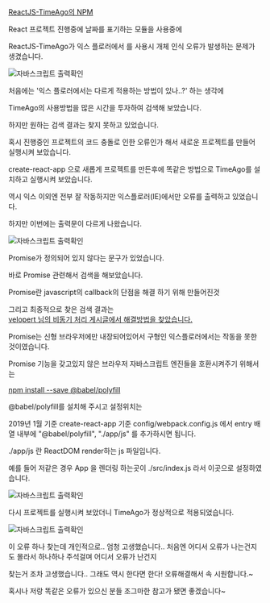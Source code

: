 <div class="box">
  <div class="pro-txt">
    <a href="https://www.npmjs.com/package/react-timeago" target="_balnk">ReactJS-TimeAgo의 NPM</a>
  </div>
  <p>React 프로젝트 진행중에 날짜를 표기하는 모듈을 사용중에</p>
  <p>ReactJS-TimeAgo가 익스 플로러에서 <TimeAgo/> 를 사용시 개체 인식 오류가 발생하는 문제가 생겼습니다.</p>
  <div class="img-box">
    <img src="{{ site.baseurl }}/static/img/post/2019-1-26-1.png" alt="자바스크립트 출력확인" />
  </div>
  <p>처음에는 '익스 플로러에서는 다르게 적용하는 방법이 있나..?' 하는 생각에 </p>
  <p>TimeAgo의 사용방법을 많은 시간을 투자하여 검색해 보았습니다.</p>
  <p>하지만 원하는 검색 결과는 찾지 못하고 있었습니다.</p>
</div>

<div class="box">
  <p>혹시 진행중인 프로젝트의 코드 충돌로 인한 오류인가 해서 새로운 프로젝트를 만들어 실행시켜 보았습니다.</p>
  <p>create-react-app 으로 새롭게 프로젝트를 만든후에 똑같은 방법으로 TimeAgo를 설치하고 실행시켜 보았습니다.</p>
  <p>역시 익스 이외엔 전부 잘 작동하지만 익스플로러(IE)에서만 오류를 출력하고 있었습니다.</p>
  <p>하지만 이번에는 출력문이 다르게 나왔습니다.</p>
  <div class="img-box">
    <img src="{{ site.baseurl }}/static/img/post/2019-1-26-2.png" alt="자바스크립트 출력확인" />
  </div>
  <p>Promise가 정의되어 있지 않다는 문구가 있었습니다.</p>
  <p>바로 Promise 관련해서 검색을 해보았습니다.</p>
  <p>Promise란 javascript의 callback의 단점을 해결 하기 위해 만들어진것</p>
  그리고 최종적으로 찾은 검색 결과는 
  <div class="pro-txt">
    <a href="https://velopert.com/2597" target="_balnk">velopert 님의 비동기 처리 게시글에서 해결방법을 찾았습니다.</a>
  </div>
  <p>Promise는 신형 브라우저에만 내장되어있어서 구형인 익스플로러에서는 작동을 못한것이였습니다.</p>
  <p>Promise 기능을 갖고있지 않은 브라우저 자바스크립트 엔진들을 호환시켜주기 위해서는</p>
  <div class="pro-txt">
    <a href="https://babeljs.io/docs/en/babel-polyfill" target="_balnk">npm install --save @babel/polyfill</a>
  </div>
  <p>@babel/polyfill를 설치해 주시고 설정위치는</p>
  <p>2019년 1월 기준 create-react-app 기준 config/webpack.config.js 에서 entry 배열 내부에 "@babel/polyfill", "./app/js" 를 추가하시면 됩니다.</p>
  <p>./app/js 란 ReactDOM render하는 js 파일입니다.</p>
  <p>예를 들어 저같은 경우 App 을 렌더링 하는곳이 ./src/index.js 라서 이곳으로 설정하였습니다.</p>
  <div class="img-box">
    <img src="{{ site.baseurl }}/static/img/post/2019-1-26-3.png" alt="자바스크립트 출력확인" />
  </div>
  <p>다시 프로젝트를 실행시켜 보았더니 TimeAgo가 정상적으로 적용되었습니다.</p>
  <div class="img-box">
    <img src="{{ site.baseurl }}/static/img/post/2019-1-26-4.png" alt="자바스크립트 출력확인" />
  </div>
</div>

<div class="box">
  <p>이 오류 하나 찾는데 개인적으로.. 엄청 고생했습니다.. 처음엔 어디서 오류가 나는건지도 몰라서 하나하나 주석걸며 어디서 오류가 난건지</p>
  <p>찾는거 조차 고생했습니다.. 그래도 역시 한다면 한다! 오류해결해서 속 시원합니다.~</p>
  <p>혹시나 저랑 똑같은 오류가 있으신 분들 조그마한 참고가 됐면 좋겠습니다~</p>
</div>
